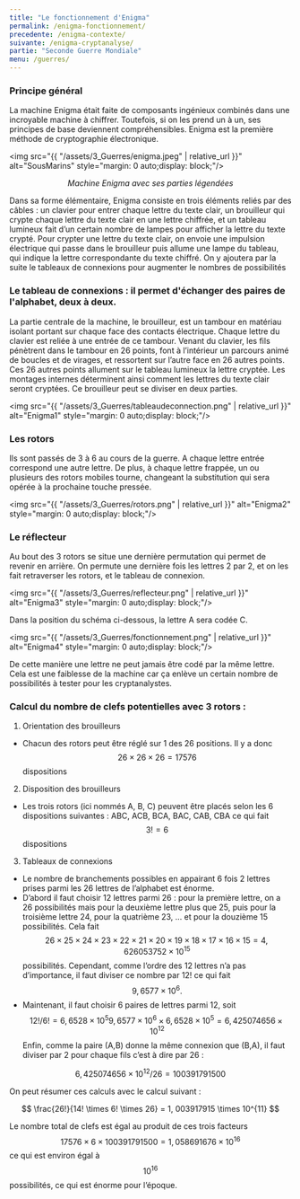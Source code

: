 ```yaml
---
title: "Le fonctionnement d'Enigma"
permalink: /enigma-fonctionnement/
precedente: /enigma-contexte/
suivante: /enigma-cryptanalyse/
partie: "Seconde Guerre Mondiale"
menu: /guerres/
---
```


### Principe général 

La machine Enigma était faite de composants ingénieux combinés dans une incroyable machine à chiffrer. Toutefois, si on les prend un à un, ses principes de base deviennent compréhensibles. Enigma est la première méthode de cryptographie électronique.

<img src="{{ "/assets/3_Guerres/enigma.jpeg" | relative_url }}" alt="SousMarins" style="margin: 0 auto;display: block;"/>
<p align="center"> <em>Machine Enigma avec ses parties légendées</em> </p>

Dans sa forme élémentaire, Enigma consiste en trois éléments reliés par des câbles : un clavier pour entrer chaque lettre du texte clair, un brouilleur qui crypte chaque lettre du texte clair en une lettre chiffrée, et un tableau lumineux fait d’un certain nombre de lampes pour afficher la lettre du texte crypté. Pour crypter une lettre du texte clair, on envoie une impulsion électrique qui passe dans le brouilleur puis allume une lampe du tableau, qui indique la lettre correspondante du texte chiffré. On y ajoutera par la suite le tableaux de connexions pour augmenter le nombres de possibilités

### Le tableau de connexions : il permet d'échanger des paires de l'alphabet, deux à deux.



La partie centrale de la machine, le brouilleur, est un tambour en matériau isolant portant sur chaque face des contacts électrique. Chaque lettre du clavier est reliée à une entrée de ce tambour. Venant du clavier, les fils pénètrent dans le tambour en 26 points, font à l’intérieur un parcours animé de boucles et de virages, et ressortent sur l’autre face en 26 autres points. Ces 26 autres points allument sur le tableau lumineux la lettre cryptée. Les montages internes déterminent ainsi comment les lettres du texte clair seront cryptées. Ce brouilleur peut se diviser en deux parties.

<img src="{{ "/assets/3_Guerres/tableaudeconnection.png" | relative_url }}" alt="Enigma1" style="margin: 0 auto;display: block;"/>

### Les rotors


Ils sont passés de 3 à 6 au cours de la guerre. A chaque lettre entrée correspond une autre lettre. De plus, à chaque lettre frappée, un ou plusieurs des rotors mobiles tourne, changeant la substitution qui sera opérée à la prochaine touche pressée.


<img src="{{ "/assets/3_Guerres/rotors.png" | relative_url }}" alt="Enigma2" style="margin: 0 auto;display: block;"/>

### Le réflecteur


Au bout des 3 rotors se situe une dernière permutation qui permet de revenir en arrière. On permute une dernière fois les lettres 2 par 2, et on les fait retraverser les rotors, et le tableau de connexion.

<img src="{{ "/assets/3_Guerres/reflecteur.png" | relative_url }}" alt="Enigma3" style="margin: 0 auto;display: block;"/>

Dans la position du schéma ci-dessous, la lettre A sera codée C.

<img src="{{ "/assets/3_Guerres/fonctionnement.png" | relative_url }}" alt="Enigma4" style="margin: 0 auto;display: block;"/>

De cette manière une lettre ne peut jamais être codé par la même lettre. Cela est une faiblesse de la machine car ça enlève un certain nombre de possibilités à tester pour les cryptanalystes.

### Calcul du nombre de clefs potentielles avec 3 rotors :

1. Orientation des brouilleurs
  * Chacun des rotors peut être réglé sur 1 des 26 positions. Il y a donc $$ 26 \times 26 \times 26 = 17 576 $$ dispositions
2. Disposition des brouilleurs
  * Les trois rotors (ici nommés A, B, C) peuvent être placés selon les 6 dispositions suivantes : ABC, ACB, BCA, BAC, CAB, CBA ce qui fait $$ 3! = 6 $$ dispositions
3. Tableaux de connexions
  * Le nombre de branchements possibles en appairant 6 fois 2 lettres prises parmi les 26 lettres de l’alphabet est énorme.
  * D’abord il faut choisir 12 lettres parmi 26 : pour la première lettre, on a 26 possibilités mais pour la deuxième lettre plus que 25, puis pour la troisième lettre 24, pour la quatrième 23, … et pour la douzième 15 possibilités. Cela fait $$ 26 \times 25 \times 24 \times 23 \times 22 \times 21 \times 20 \times 19 \times 18 \times 17 \times 16 \times 15 = 4, 626053752 \times 10^{15} $$ possibilités.  Cependant, comme l’ordre des 12 lettres n’a pas d’importance, il faut diviser ce nombre par 12! ce qui fait $$ 9,6577 \times 10^{6}. $$
  * Maintenant, il faut choisir 6 paires de lettres parmi 12, soit $$ 12!/6! = 6,6528 \times 10^{5}
9,6577 \times 10^{6} \times 6,6528 \times 10^{5} = 6, 425074656 \times 10^{12} $$
Enfin, comme la paire (A,B) donne la même connexion que (B,A), il faut diviser par 2 pour chaque fils c’est à dire par 26 :

$$ 6, 425074656 \times 10^{12} / 26 = 100 391 791 500 $$

On peut résumer ces calculs avec le calcul suivant :

$$ \frac{26!}{14! \times 6! \times 26}  = 1, 003917915 \times 10^{11} $$

Le nombre total de clefs est égal au produit de ces trois facteurs
$$ 17 576 \times 6 \times 100 391 791 500 = 1,058691676 \times 10^{16} $$ ce qui est environ égal à $$ 10^{16} $$ possibilités, ce qui est énorme pour l’époque.
